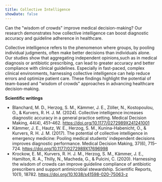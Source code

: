 ```yaml
---
title: Collective Intelligence
showDate: false
---
```


Can the "wisdom of crowds" improve medical decision-making? Our research demonstrates how collective intelligence can boost diagnostic accuracy and guideline adherence in healthcare.

<!--more-->

Collective intelligence refers to the phenomenon where groups, by pooling individual judgments, often make better decisions than individuals alone. Our studies show that aggregating independent opinions,such as in medical diagnosis or antibiotic prescribing, can lead to greater accuracy and better compliance with clinical guidelines. Especially in fast-paced, complex clinical environments, harnessing collective intelligence can help reduce errors and optimize patient care. These findings highlight the potential of team-based and "wisdom of crowds" approaches in advancing healthcare decision-making.

**Scientific writings**

- Blanchard, M. D., Herzog, S. M., Kämmer, J. E., Zöller, N., Kostopoulou, O., & Kurvers, R. H. J. M. (2024). Collective intelligence increases diagnostic accuracy in a general practice setting. Medical Decision Making, 44(4), 451–462. https://doi.org/10.1177/0272989X241241001
- Kämmer, J. E., Hautz, W. E., Herzog, S. M., Kunina-Habenicht, O., & Kurvers, R. H. J. M. (2017). The potential of collective intelligence in emergency medicine: Pooling medical students’ independent decisions improves diagnostic performance. Medical Decision Making, 37(6), 715–724. https://doi.org/10.1177/0272989X17696998
- Krockow, E. M., Kurvers, R. H. J. M., Herzog, S. M., Kämmer, J. E., Hamilton, R. A., Thilly, N., Macheda, G., & Pulcini, C. (2020). Harnessing the wisdom of crowds can improve guideline compliance of antibiotic prescribers and support antimicrobial stewardship. Scientific Reports, 10(1), 18782. https://doi.org/10.1038/s41598-020-75063-z

